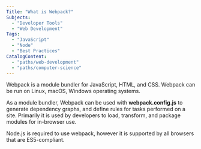 ```yaml
---
Title: "What is Webpack?"
Subjects:
  - "Developer Tools"
  - "Web Development"
Tags:
  - "JavaScript"
  - "Node"
  - "Best Practices"
CatalogContent:
  - "paths/web-development"
  - "paths/computer-science"
---
```


Webpack is a module bundler for JavaScript, HTML, and CSS. Webpack can be run on Linux, macOS, Windows operating systems.

As a module bundler, Webpack can be used with **webpack.config.js** to generate dependency graphs, and define rules for tasks performed on a site. Primarily it is used by developers to load, transform, and package modules for in-browser use.

Node.js is required to use webpack, however it is supported by all browsers that are ES5-compliant.
